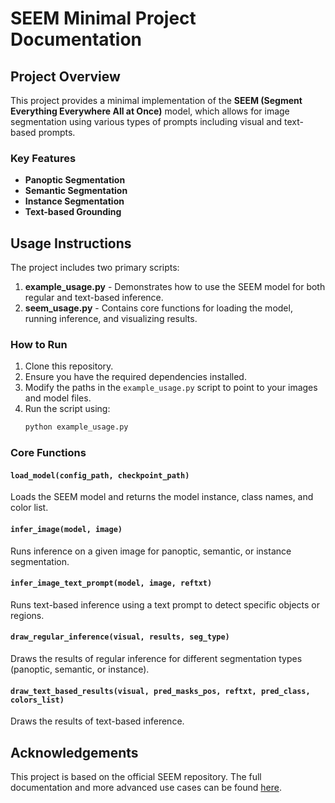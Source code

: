 
# SEEM Minimal Project Documentation

## Project Overview
This project provides a minimal implementation of the **SEEM (Segment Everything Everywhere All at Once)** model, which allows for image segmentation using various types of prompts including visual and text-based prompts.

### Key Features
- **Panoptic Segmentation**
- **Semantic Segmentation**
- **Instance Segmentation**
- **Text-based Grounding**

## Usage Instructions
The project includes two primary scripts:
1. **example_usage.py** - Demonstrates how to use the SEEM model for both regular and text-based inference.
2. **seem_usage.py** - Contains core functions for loading the model, running inference, and visualizing results.

### How to Run
1. Clone this repository.
2. Ensure you have the required dependencies installed.
3. Modify the paths in the `example_usage.py` script to point to your images and model files.
4. Run the script using:
   ```bash
   python example_usage.py
   ```

### Core Functions
#### `load_model(config_path, checkpoint_path)`
Loads the SEEM model and returns the model instance, class names, and color list.

#### `infer_image(model, image)`
Runs inference on a given image for panoptic, semantic, or instance segmentation.

#### `infer_image_text_prompt(model, image, reftxt)`
Runs text-based inference using a text prompt to detect specific objects or regions.

#### `draw_regular_inference(visual, results, seg_type)`
Draws the results of regular inference for different segmentation types (panoptic, semantic, or instance).

#### `draw_text_based_results(visual, pred_masks_pos, reftxt, pred_class, colors_list)`
Draws the results of text-based inference.

## Acknowledgements
This project is based on the official SEEM repository. The full documentation and more advanced use cases can be found [here](https://github.com/UX-Decoder/Segment-Everything-Everywhere-All-At-Once).
